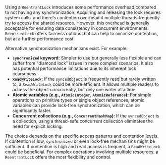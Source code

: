 Using a `ReentrantLock` introduces some performance overhead compared to not having any synchronization. Acquiring and releasing the lock requires system calls, and there's contention overhead if multiple threads frequently try to access the shared resource. However, this overhead is generally acceptable for ensuring data consistency in concurrent environments.  `ReentrantLock` offers fairness options that can help to minimize contention, but at a further performance cost.

Alternative synchronization mechanisms exist. For example:

*   **`synchronized` keyword:** Simpler to use but generally less flexible and can suffer from "diamond lock" issues in more complex scenarios. It also has potential performance limitations due to its inherent lock coarseness.
*   **`ReadWriteLock`:** If the `syncedObject` is frequently read but rarely written to, a `ReadWriteLock` could be more efficient. It allows multiple readers to access the object concurrently, but only one writer at a time.
*   **Atomic variables (e.g., `AtomicInteger`, `AtomicReference`):** For simple operations on primitive types or single object references, atomic variables can provide lock-free synchronization, which can be significantly faster.
*   **Concurrent collections (e.g., `ConcurrentHashMap`):** If the `syncedObject` is a collection, using a thread-safe concurrent collection eliminates the need for explicit locking.

The choice depends on the specific access patterns and contention levels. If contention is low, `synchronized` or even lock-free mechanisms might be sufficient. If contention is high and read access is frequent, a `ReadWriteLock` could be beneficial. For complex operations involving multiple resources, a `ReentrantLock` offers the most flexibility and control.